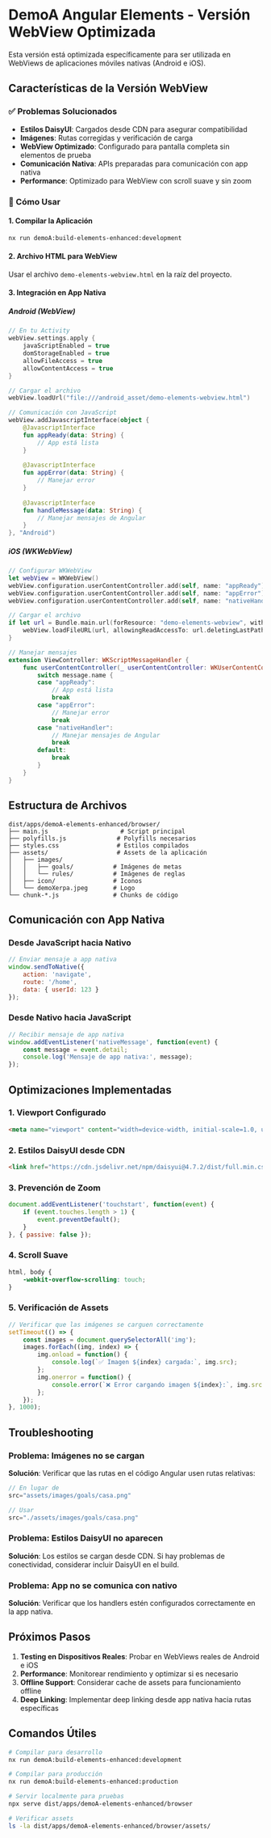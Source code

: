 # DemoA Angular Elements - Versión WebView Optimizada

Esta versión está optimizada específicamente para ser utilizada en WebViews de aplicaciones móviles nativas (Android e iOS).

## Características de la Versión WebView

### ✅ Problemas Solucionados
- **Estilos DaisyUI**: Cargados desde CDN para asegurar compatibilidad
- **Imágenes**: Rutas corregidas y verificación de carga
- **WebView Optimizado**: Configurado para pantalla completa sin elementos de prueba
- **Comunicación Nativa**: APIs preparadas para comunicación con app nativa
- **Performance**: Optimizado para WebView con scroll suave y sin zoom

### 🚀 Cómo Usar

#### 1. Compilar la Aplicación
```bash
nx run demoA:build-elements-enhanced:development
```

#### 2. Archivo HTML para WebView
Usar el archivo `demo-elements-webview.html` en la raíz del proyecto.

#### 3. Integración en App Nativa

##### Android (WebView)
```kotlin
// En tu Activity
webView.settings.apply {
    javaScriptEnabled = true
    domStorageEnabled = true
    allowFileAccess = true
    allowContentAccess = true
}

// Cargar el archivo
webView.loadUrl("file:///android_asset/demo-elements-webview.html")

// Comunicación con JavaScript
webView.addJavascriptInterface(object {
    @JavascriptInterface
    fun appReady(data: String) {
        // App está lista
    }
    
    @JavascriptInterface
    fun appError(data: String) {
        // Manejar error
    }
    
    @JavascriptInterface
    fun handleMessage(data: String) {
        // Manejar mensajes de Angular
    }
}, "Android")
```

##### iOS (WKWebView)
```swift
// Configurar WKWebView
let webView = WKWebView()
webView.configuration.userContentController.add(self, name: "appReady")
webView.configuration.userContentController.add(self, name: "appError")
webView.configuration.userContentController.add(self, name: "nativeHandler")

// Cargar el archivo
if let url = Bundle.main.url(forResource: "demo-elements-webview", withExtension: "html") {
    webView.loadFileURL(url, allowingReadAccessTo: url.deletingLastPathComponent())
}

// Manejar mensajes
extension ViewController: WKScriptMessageHandler {
    func userContentController(_ userContentController: WKUserContentController, didReceive message: WKScriptMessage) {
        switch message.name {
        case "appReady":
            // App está lista
            break
        case "appError":
            // Manejar error
            break
        case "nativeHandler":
            // Manejar mensajes de Angular
            break
        default:
            break
        }
    }
}
```

## Estructura de Archivos

```
dist/apps/demoA-elements-enhanced/browser/
├── main.js                    # Script principal
├── polyfills.js              # Polyfills necesarios
├── styles.css                # Estilos compilados
├── assets/                   # Assets de la aplicación
│   ├── images/
│   │   ├── goals/           # Imágenes de metas
│   │   └── rules/           # Imágenes de reglas
│   ├── icon/                # Iconos
│   └── demoXerpa.jpeg       # Logo
└── chunk-*.js               # Chunks de código
```

## Comunicación con App Nativa

### Desde JavaScript hacia Nativo
```javascript
// Enviar mensaje a app nativa
window.sendToNative({
    action: 'navigate',
    route: '/home',
    data: { userId: 123 }
});
```

### Desde Nativo hacia JavaScript
```javascript
// Recibir mensaje de app nativa
window.addEventListener('nativeMessage', function(event) {
    const message = event.detail;
    console.log('Mensaje de app nativa:', message);
});
```

## Optimizaciones Implementadas

### 1. Viewport Configurado
```html
<meta name="viewport" content="width=device-width, initial-scale=1.0, user-scalable=no, viewport-fit=cover">
```

### 2. Estilos DaisyUI desde CDN
```html
<link href="https://cdn.jsdelivr.net/npm/daisyui@4.7.2/dist/full.min.css" rel="stylesheet" type="text/css" />
```

### 3. Prevención de Zoom
```javascript
document.addEventListener('touchstart', function(event) {
    if (event.touches.length > 1) {
        event.preventDefault();
    }
}, { passive: false });
```

### 4. Scroll Suave
```css
html, body {
    -webkit-overflow-scrolling: touch;
}
```

### 5. Verificación de Assets
```javascript
// Verificar que las imágenes se carguen correctamente
setTimeout(() => {
    const images = document.querySelectorAll('img');
    images.forEach((img, index) => {
        img.onload = function() {
            console.log(`✅ Imagen ${index} cargada:`, img.src);
        };
        img.onerror = function() {
            console.error(`❌ Error cargando imagen ${index}:`, img.src);
        };
    });
}, 1000);
```

## Troubleshooting

### Problema: Imágenes no se cargan
**Solución**: Verificar que las rutas en el código Angular usen rutas relativas:
```typescript
// En lugar de
src="assets/images/goals/casa.png"

// Usar
src="./assets/images/goals/casa.png"
```

### Problema: Estilos DaisyUI no aparecen
**Solución**: Los estilos se cargan desde CDN. Si hay problemas de conectividad, considerar incluir DaisyUI en el build.

### Problema: App no se comunica con nativo
**Solución**: Verificar que los handlers estén configurados correctamente en la app nativa.

## Próximos Pasos

1. **Testing en Dispositivos Reales**: Probar en WebViews reales de Android e iOS
2. **Performance**: Monitorear rendimiento y optimizar si es necesario
3. **Offline Support**: Considerar cache de assets para funcionamiento offline
4. **Deep Linking**: Implementar deep linking desde app nativa hacia rutas específicas

## Comandos Útiles

```bash
# Compilar para desarrollo
nx run demoA:build-elements-enhanced:development

# Compilar para producción
nx run demoA:build-elements-enhanced:production

# Servir localmente para pruebas
npx serve dist/apps/demoA-elements-enhanced/browser

# Verificar assets
ls -la dist/apps/demoA-elements-enhanced/browser/assets/
``` 